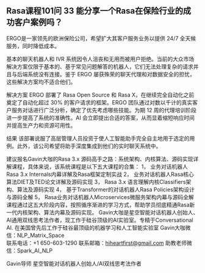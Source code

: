 ## Rasa课程101问 33 能分享一个Rasa在保险行业的成功客户案例吗？ 

ERGO是一家领先的欧洲保险公司，希望扩大其客户服务业务以提供 24/7 全天候服务，同时降低成本。

基本的聊天机器人和 IVR 系统因令人沮丧和无用而被用户拒绝。当前的大众市场解决方案仅限于基本的、基于常见问题解答的机器人，它们无法处理复杂的请求并且与后端系统没有连接。鉴于 ERGO 屡获殊荣的聊天代理和对数据安全的担忧，这些解决方案均不适合他们。

解决方案
ERGO 部署了 Rasa Open Source 和 Rasa X，在继续完全自动化之前奠定了自动化超过 30% 的客户请求的框架。ERGO 团队通过对数以千计的真实客户服务对话进行广泛分析，确定了优先考虑哪些技能。为期 12 周的代理培训阶段进一步提高了系统的准确性。AI 会立即提出合适的答案，从而显着缩短响应时间并提高生产力和资源可用性。

结果
该部署说服了高层管理人员投资于使人工智能助手完全自主地用于选定的用例。此外，该公司希望将助手深度集成到他们的实时聊天系统中。

建议报名Gavin大咖的Rasa 3.x 源码高手之路：系统架构、内核算法、源码实现详解课程，具体来说，该系统课程是以下五大课程的合集：
1，    业务对话机器人Rasa 3.x Internals内幕详解及Rasa框架定制实战
2，    业务对话机器人Rasa核心算法DIET及TED论文详解及源码实现
3，    Rasa 3.x 语言理解内核Classifiers架构、算法及源码实现
4，    基于Transformer的对话机器人Rasa Policies架构设计与源码全解
5，    Rasa业务对话机器人Microservices微服务架构内幕与源码全解
课程通过这五大阶段内容，按照循序渐进的学习方式，帮助学员彻底精通Rasa新一代内核架构、算法内幕及源码实现。
Gavin大咖是星空智能对话机器人创始人、AI通用双线思考法作者，现工作于硅谷顶级的AI实验室。专精于Conversational AI. 在美国曾先后工作于硅谷最顶级的机器学习和人工智能实验室 
Gavin大咖微信：NLP_Matrix_Space  
联系电话：+1 650-603-1290
联系邮箱：hiheartfirst@gmail.com
助教老师微信：Spark_AI_NLP   


Gavin导师
星空智能对话机器人创始人/AI双线思考法作者
